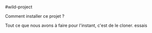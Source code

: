 #wild-project

Comment installer ce projet ?

Tout ce que nous avons à faire pour l'instant, c'est de le cloner.
essais 